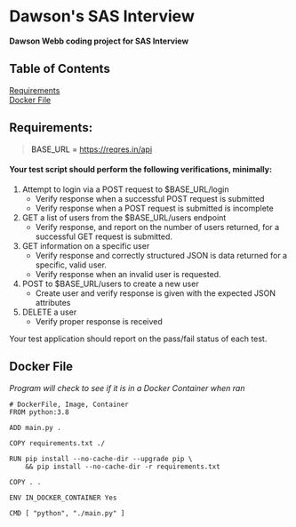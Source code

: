 # Dawson's SAS Interview
**Dawson Webb coding project for SAS Interview**

## Table of Contents  
[Requirements](#requirements)  
[Docker File](#docker)  




<a name="requirements"/>

## Requirements:
>BASE_URL = https://reqres.in/api
#### Your test script should perform the following verifications, minimally:
1. Attempt to login via a POST request to $BASE_URL/login
    - Verify response when a successful POST request is submitted
    - Verify response when a POST request is submitted is incomplete
2. GET a list of users from the $BASE_URL/users endpoint
    - Verify response, and report on the number of users returned, for a successful GET request is submitted.
3. GET information on a specific user
    - Verify response and correctly structured JSON is data returned for a specific, valid user.
    - Verify response when an invalid user is requested.
4. POST to $BASE_URL/users to create a new user
    - Create user and verify response is given with the expected JSON attributes
5. DELETE a user
    - Verify proper response is received

Your test application should report on the pass/fail status of each test.

<a name="docker"/>

## Docker File
_Program will check to see if it is in a Docker Container when ran_
```
# DockerFile, Image, Container
FROM python:3.8

ADD main.py .

COPY requirements.txt ./

RUN pip install --no-cache-dir --upgrade pip \
    && pip install --no-cache-dir -r requirements.txt

COPY . .

ENV IN_DOCKER_CONTAINER Yes

CMD [ "python", "./main.py" ]

```
